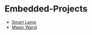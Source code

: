 # Embedded-Projects

- <a href="https://github.com/VNIKUDA/Smart-Lamp.git">Smart Lamp</a>
- <a href="https://github.com/VNIKUDA/Magic-Wand.git">Magic Wand</a>
